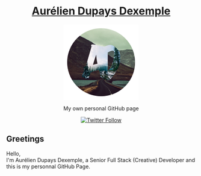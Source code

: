 <h1 align="center">
  <a href="">Aurélien Dupays Dexemple</a>
</h1>

<p align="center">
  <img width="200" align="center" src="https://github.com/SugarDarius/sugardarius/blob/master/medias/img/logo.png" />
</p>

<p align="center">
  My own personal GitHub page
</p>

<p align="center">
  <a href="https://twitter.com/azeldvin">  
    <img alt="Twitter Follow" src="https://img.shields.io/twitter/follow/azeldvin?style=social">
  </a>
</p>

## Greetings
Hello,<br />
I'm Aurélien Dupays Dexemple, a Senior Full Stack (Creative) Developer and this is my personnal GitHub Page.